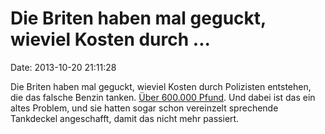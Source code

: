 Die Briten haben mal geguckt, wieviel Kosten durch \...
=======================================================

Date: 2013-10-20 21:11:28

Die Briten haben mal geguckt, wieviel Kosten durch Polizisten entstehen,
die das falsche Benzin tanken. [Über 600.000
Pfund](http://www.independent.co.uk/news/uk/home-news/police-officers-waste-600000-of-taxpayers-cash-putting-wrong-fuel-in-cars-despite-talking-fuel-caps-designed-to-warn-them-8889636.html).
Und dabei ist das ein altes Problem, und sie hatten sogar schon
vereinzelt sprechende Tankdeckel angeschafft, damit das nicht mehr
passiert.
